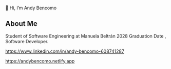 👋 Hi, I’m Andy Bencomo

## About Me
Student of Software Engineering at Manuela Beltrán 2028 Graduation Date , Software Developer.


https://www.linkedin.com/in/andy-bencomo-608741287


https://andybencomo.netlify.app



